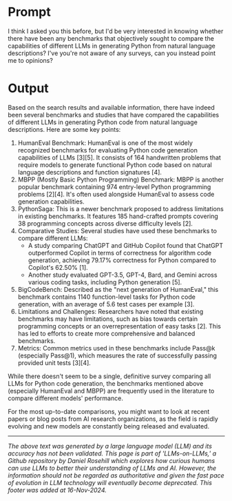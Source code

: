# Prompt

I think I asked you this before, but I'd be very interested in knowing whether there have been any benchmarks that objectively sought to compare the capabilities of different LLMs in generating Python from natural language descriptions? I've you're not aware of any surveys, can you instead point me to opinions?

# Output

Based on the search results and available information, there have indeed been several benchmarks and studies that have compared the capabilities of different LLMs in generating Python code from natural language descriptions. Here are some key points:

1. HumanEval Benchmark:
   HumanEval is one of the most widely recognized benchmarks for evaluating Python code generation capabilities of LLMs \[3]\[5]. It consists of 164 handwritten problems that require models to generate functional Python code based on natural language descriptions and function signatures \[4].
2. MBPP (Mostly Basic Python Programming) Benchmark:
   MBPP is another popular benchmark containing 974 entry-level Python programming problems \[2]\[4]. It's often used alongside HumanEval to assess code generation capabilities.
3. PythonSaga:
   This is a newer benchmark proposed to address limitations in existing benchmarks. It features 185 hand-crafted prompts covering 38 programming concepts across diverse difficulty levels \[2].
4. Comparative Studies:
   Several studies have used these benchmarks to compare different LLMs:
   - A study comparing ChatGPT and GitHub Copilot found that ChatGPT outperformed Copilot in terms of correctness for algorithm code generation, achieving 79.17% correctness for Python compared to Copilot's 62.50% \[1].
   - Another study evaluated GPT-3.5, GPT-4, Bard, and Gemini across various coding tasks, including Python generation \[5].
5. BigCodeBench:
   Described as the "next generation of HumanEval," this benchmark contains 1140 function-level tasks for Python code generation, with an average of 5.6 test cases per example \[3].
6. Limitations and Challenges:
   Researchers have noted that existing benchmarks may have limitations, such as bias towards certain programming concepts or an overrepresentation of easy tasks \[2]. This has led to efforts to create more comprehensive and balanced benchmarks.
7. Metrics:
   Common metrics used in these benchmarks include Pass@k (especially Pass@1), which measures the rate of successfully passing provided unit tests \[3]\[4].

While there doesn't seem to be a single, definitive survey comparing all LLMs for Python code generation, the benchmarks mentioned above (especially HumanEval and MBPP) are frequently used in the literature to compare different models' performance.

For the most up-to-date comparisons, you might want to look at recent papers or blog posts from AI research organizations, as the field is rapidly evolving and new models are constantly being released and evaluated.

---
*The above text was generated by a large language model (LLM) and its accuracy has not been validated. This page is part of 'LLMs-on-LLMs,' a Github repository by Daniel Rosehill which explores how curious humans can use LLMs to better their understanding of LLMs and AI. However, the information should not be regarded as authoritative and given the fast pace of evolution in LLM technology will eventually become deprecated. This footer was added at 16-Nov-2024.*